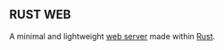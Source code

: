 ## RUST WEB

A minimal and lightweight [web server]("https://en.wikipedia.org/wiki/Web_server") made within [Rust]("rust-lang.org").
